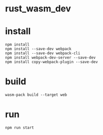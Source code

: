 # rust_wasm_dev

# install
    npm install
    npm install --save-dev webpack
    npm install --save-dev webpack-cli
    npm install webpack-dev-server --save-dev
    npm install copy-webpack-plugin --save-dev

# build
    wasm-pack build --target web

# run
    npm run start
